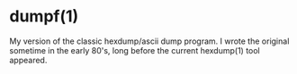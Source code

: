 dumpf(1)
========

My version of the classic hexdump/ascii dump program.  I wrote the original sometime in the early 80's, long before the current hexdump(1) tool appeared.
